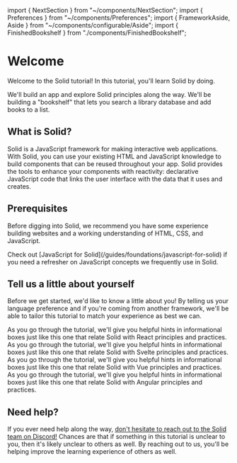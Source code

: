 import { NextSection } from "~/components/NextSection";
import { Preferences } from "~/components/Preferences";
import { FrameworkAside, Aside } from "~/components/configurable/Aside";
import { FinishedBookshelf } from "./components/FinishedBookshelf";

# Welcome

Welcome to the Solid tutorial! In this tutorial, you'll learn Solid by doing.

We'll build an app and explore Solid principles along the way. We'll be building a "bookshelf" that lets you search a library database and add books to a list.

<FinishedBookshelf name="Ryan" />

## What is Solid?

Solid is a JavaScript framework for making interactive web applications. With Solid, you can use your existing HTML and JavaScript knowledge to build components that can be reused throughout your app. Solid provides the tools to enhance your components with reactivity: declarative JavaScript code that links the user interface with the data that it uses and creates.

## Prerequisites

Before digging into Solid, we recommend you have some experience building websites and a working understanding of HTML, CSS, and JavaScript.

<Aside type="general">
  Check out [JavaScript for
  Solid](/guides/foundations/javascript-for-solid) if you need a
  refresher on JavaScript concepts we frequently use in Solid.
</Aside>

## Tell us a little about yourself

Before we get started, we'd like to know a little about you! By telling us your language preference and if you're coming from another framework, we'll be able to tailor this tutorial to match your experience as best we can.

<Preferences id="content-1" isForContent={true} />

<FrameworkAside framework="react">
  As you go through the tutorial, we'll give you helpful hints in informational
  boxes just like this one that relate Solid with React principles and
  practices.
</FrameworkAside>

<FrameworkAside framework="svelte">
  As you go through the tutorial, we'll give you helpful hints in informational
  boxes just like this one that relate Solid with Svelte principles and
  practices.
</FrameworkAside>

<FrameworkAside framework="vue">
  As you go through the tutorial, we'll give you helpful hints in informational
  boxes just like this one that relate Solid with Vue principles and practices.
</FrameworkAside>

<FrameworkAside framework="angular">
  As you go through the tutorial, we'll give you helpful hints in informational
  boxes just like this one that relate Solid with Angular principles and
  practices.
</FrameworkAside>

## Need help?

If you ever need help along the way, [don't hesitate to reach out to the Solid team on Discord!](https://discord.com/invite/solidjs) Chances are that if something in this tutorial is unclear to you, then it's likely unclear to others as well. By reaching out to us, you'll be helping improve the learning experience of others as well.